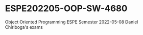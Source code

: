 # ESPE202205-OOP-SW-4680
Object Oriented Programming ESPE Semester 2022-05-08
Daniel Chiriboga's exams 
